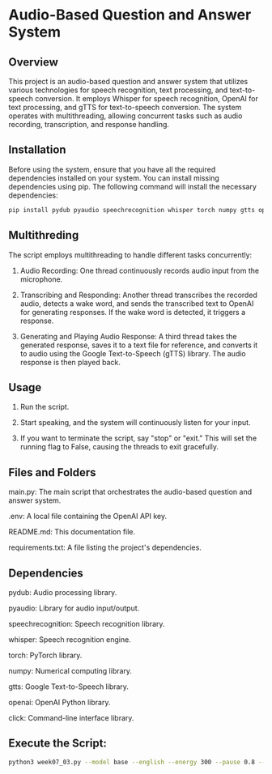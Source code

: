 # Audio-Based Question and Answer System

## Overview
This project is an audio-based question and answer system that utilizes various technologies for speech recognition, text processing, and text-to-speech conversion. It employs Whisper for speech recognition, OpenAI for text processing, and gTTS for text-to-speech conversion. The system operates with multithreading, allowing concurrent tasks such as audio recording, transcription, and response handling.

## Installation
Before using the system, ensure that you have all the required dependencies installed on your system. You can install missing dependencies using pip. The following command will install the necessary dependencies:

```bash
pip install pydub pyaudio speechrecognition whisper torch numpy gtts openai click
```
## Multithreding
The script employs multithreading to handle different tasks concurrently:

1. Audio Recording: One thread continuously records audio input from the microphone.

2. Transcribing and Responding: Another thread transcribes the recorded audio, detects a wake word, and sends the transcribed text to OpenAI for generating responses. If the wake word is detected, it triggers a response.

3. Generating and Playing Audio Response: A third thread takes the generated response, saves it to a text file for reference, and converts it to audio using the Google Text-to-Speech (gTTS) library. The audio response is then played back.

## Usage
1. Run the script.

2. Start speaking, and the system will continuously listen for your input.
  
3. If you want to terminate the script, say "stop" or "exit." This will set the running flag to False, causing the threads to exit gracefully.

## Files and Folders
main.py: The main script that orchestrates the audio-based question and answer system.

.env: A local file containing the OpenAI API key.

README.md: This documentation file.

requirements.txt: A file listing the project's dependencies.

## Dependencies
pydub: Audio processing library.

pyaudio: Library for audio input/output.

speechrecognition: Speech recognition library.

whisper: Speech recognition engine.

torch: PyTorch library.

numpy: Numerical computing library.

gtts: Google Text-to-Speech library.

openai: OpenAI Python library.

click: Command-line interface library.


## Execute the Script: 

```bash
python3 week07_03.py --model base --english --energy 300 --pause 0.8 --dynamic_energy --wake_word "hey computer" –verbose
```


